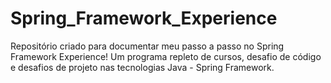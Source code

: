 # Spring_Framework_Experience
Repositório criado para documentar meu passo a passo no Spring Framework Experience! Um programa repleto de cursos, desafio de código e desafios de projeto nas tecnologias Java - Spring Framework.
